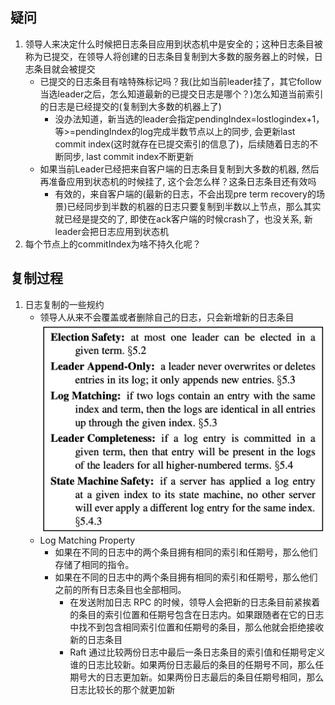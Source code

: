 ## 疑问
1. 领导人来决定什么时候把日志条目应用到状态机中是安全的；这种日志条目被称为已提交，在领导人将创建的日志条目复制到大多数的服务器上的时候，日志条目就会被提交
	*   已提交的日志条目有啥特殊标记吗？我(比如当前leader挂了，其它follow当选leader之后，怎么知道最新的已提交日志是哪个？)怎么知道当前索引的日志是已经提交的(复制到大多数的机器上了)
		* 没办法知道，新当选的leader会指定pendingIndex=lostlogindex+1，等>=pendingIndex的log完成半数节点以上的同步, 会更新last commit index(这时就存在已提交索引的信息了)，后续随着日志的不断同步, last commit index不断更新    
	* 如果当前Leader已经把来自客户端的日志条目复制到大多数的机器, 然后再准备应用到状态机的时候挂了, 这个会怎么样？这条日志条目还有效吗
		* 有效的，来自客户端的(最新的日志，不会出现pre term recovery的场景)已经同步到半数的机器的日志只要复制到半数以上节点，那么其实就已经是提交的了, 即使在ack客户端的时候crash了，也没关系, 新leader会把日志应用到状态机
2. 每个节点上的commitIndex为啥不持久化呢？

## 复制过程
1. 日志复制的一些规约
	* 领导人从来不会覆盖或者删除自己的日志，只会新增新的日志条目
	  ![](pics/日志复制规约.png)
	* Log Matching Property
		* 如果在不同的日志中的两个条目拥有相同的索引和任期号，那么他们存储了相同的指令。 
		* 如果在不同的日志中的两个条目拥有相同的索引和任期号，那么他们之前的所有日志条目也全部相同。
			* 在发送附加日志 RPC 的时候，领导人会把新的日志条目前紧挨着的条目的索引位置和任期号包含在日志内。如果跟随者在它的日志中找不到包含相同索引位置和任期号的条目，那么他就会拒绝接收新的日志条目 
			* Raft 通过比较两份日志中最后一条日志条目的索引值和任期号定义谁的日志比较新。如果两份日志最后的条目的任期号不同，那么任期号大的日志更加新。如果两份日志最后的条目任期号相同，那么日志比较长的那个就更加新